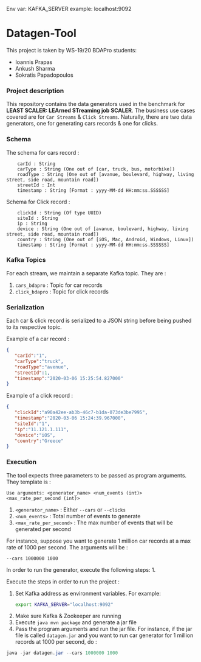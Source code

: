 Env var: KAFKA_SERVER 
example: localhost:9092


# Datagen-Tool

This project is taken by WS-19/20 BDAPro students:
- Ioannis Prapas
- Ankush Sharma
- Sokratis Papadopoulos

### Project description
This repository contains the data generators used in the benchmark for **LEAST SCALER: LEArned STreaming job SCALER**. 
The business use cases covered are for ```Car Streams``` & ```Click Streams```. Naturally, there are two data generators, one for generating cars records & one for clicks.

### Schema
The schema for cars record :

```text
    carId : String 
    carType : String (One out of [car, truck, bus, motorbike])
    roadType : String (One out of [avanue, boulevard, highway, living street, side road, mountain road])
    streetId : Int
    timestamp : String [Format : yyyy-MM-dd HH:mm:ss.SSSSSS]
``` 

Schema for  Click record :
```text
    clickId : String (Of type UUID)
    siteId : String
    ip : String
    device : String (One out of [avanue, boulevard, highway, living street, side road, mountain road])
    country : String (One out of [iOS, Mac, Android, Windows, Linux])
    timestamp : String [Format : yyyy-MM-dd HH:mm:ss.SSSSSS]
``` 


### Kafka Topics
For each stream, we maintain a separate Kafka topic. They are :

1. ```cars_bdapro``` : Topic for car records
2. ```click_bdapro``` : Topic for click records

### Serialization
Each car & click record is serialized to a JSON string before being pushed to its respective topic. 

Example of a car record :
```json
{
   "carId":"1",
   "carType":"truck",
   "roadType":"avenue",
   "streetId":1,
   "timestamp":"2020-03-06 15:25:54.827000"
}
```

Example of a click record :
```json
{
   "clickId":"a90a42ee-ab3b-46c7-b1da-073de3be7995",
   "timestamp":"2020-03-06 15:24:39.967000",
   "siteId":"1",
   "ip":"11.121.1.111",
   "device":"iOS",
   "country":"Greece"
}
```


### Execution
The tool expects three parameters to be passed as program arguments. They template is :

```text
Use arguments: <generator_name> <num_events (int)> <max_rate_per_second (int)>
```

1. ```<generator_name>``` : Either ```--cars``` or ```--clicks```
2. ```<num_events>``` : Total number of events to generate
3. ```<max_rate_per_second>``` : The max number of events that will be generated per second

For instance, suppose you want to generate 1 million car records at a max rate of 1000 per second. The arguments will be :

```text
--cars 1000000 1000
```

In order to run the generator, execute the following steps:
1. 

Execute the steps in order to run the project :

1. Set Kafka address as environment variables. For example:
    ```bash
    export KAFKA_SERVER="localhost:9092"
    ```
2. Make sure Kafka & Zookeeper are running
3. Execute ```java mvn package``` and generate a jar file
4. Pass the program arguments and run the jar file. For instance, if the jar file is called ```datagen.jar``` and you want to run car generator for 1 million records at 1000 per second, do :

```java
java -jar datagen.jar --cars 1000000 1000
```
